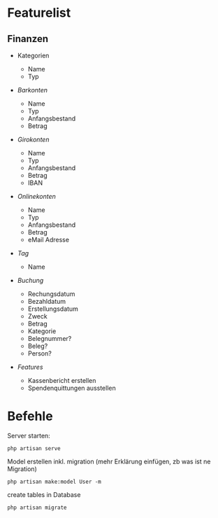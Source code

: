 Featurelist
===========

Finanzen
--------

* Kategorien
  * Name
  * Typ

* *Barkonten*
  * Name
  * Typ
  * Anfangsbestand
  * Betrag

* *Girokonten*
  * Name
  * Typ
  * Anfangsbestand
  * Betrag
  * IBAN

* *Onlinekonten*
  * Name
  * Typ
  * Anfangsbestand
  * Betrag
  * eMail Adresse

* *Tag*
  * Name

* *Buchung*
  * Rechungsdatum
  * Bezahldatum
  * Erstellungsdatum
  * Zweck
  * Betrag
  * Kategorie
  * Belegnummer?
  * Beleg?
  * Person?

* *Features*
  * Kassenbericht erstellen
  * Spendenquittungen ausstellen


Befehle
=======

Server starten:
```
php artisan serve
```

Model erstellen inkl. migration (mehr Erklärung einfügen, zb was ist ne Migration)
```
php artisan make:model User -m
```

create tables in Database
```
php artisan migrate
```